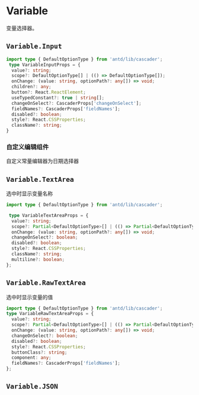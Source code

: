 # Variable

变量选择器。

## `Variable.Input`

```ts
import type { DefaultOptionType } from 'antd/lib/cascader';
 type VariableInputProps = {
  value?: string;
  scope?: DefaultOptionType[] | (() => DefaultOptionType[]);
  onChange: (value: string, optionPath?: any[]) => void;
  children?: any;
  button?: React.ReactElement;
  useTypedConstant?: true | string[];
  changeOnSelect?: CascaderProps['changeOnSelect'];
  fieldNames?: CascaderProps['fieldNames'];
  disabled?: boolean;
  style?: React.CSSProperties;
  className?: string;
}
```

<code src="./demos/demo1.tsx"></code>

### 自定义编辑组件

自定义常量编辑器为日期选择器

<code src="./demos/demo4.tsx"></code>

## `Variable.TextArea`

选中时显示变量名称

```ts
import type { DefaultOptionType } from 'antd/lib/cascader';

 type VariableTextAreaProps = {
  value?: string;
  scope?: Partial<DefaultOptionType>[] | (() => Partial<DefaultOptionType>[]);
  onChange: (value: string, optionPath?: any[]) => void;
  changeOnSelect?: boolean;
  disabled?: boolean;
  style?: React.CSSProperties;
  className?: string;
  multiline?: boolean;
};

```

<code src="./demos/demo2.tsx"></code>

## `Variable.RawTextArea`

选中时显示变量的值

```ts
import type { DefaultOptionType } from 'antd/lib/cascader';
type VariableRawTextAreaProps = {
  value?: string;
  scope?: Partial<DefaultOptionType>[] | (() => Partial<DefaultOptionType>[]);
  onChange: (value: string, optionPath?: any[]) => void;
  changeOnSelect?: boolean;
  disabled?: boolean;
  style?: React.CSSProperties;
  buttonClass?: string;
  component: any;
  fieldNames?: CascaderProps['fieldNames'];
};

```
<code src="./demos/demo5.tsx"></code>

## `Variable.JSON`

<code src="./demos/demo3.tsx"></code>
